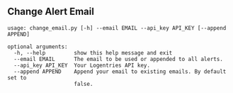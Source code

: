 ## Change Alert Email
```
usage: change_email.py [-h] --email EMAIL --api_key API_KEY [--append APPEND]

optional arguments:
  -h, --help         show this help message and exit
  --email EMAIL      The email to be used or appended to all alerts.
  --api_key API_KEY  Your Logentries API key.
  --append APPEND    Append your email to existing emails. By default set to
                     false.
```                                     
